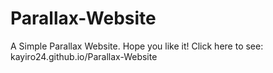 # Parallax-Website
A Simple Parallax Website. Hope you like it!
Click here to see: kayiro24.github.io/Parallax-Website
